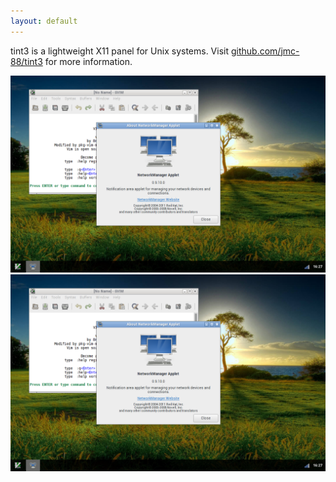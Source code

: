 ```yaml
---
layout: default
---
```


tint3 is a lightweight X11 panel for Unix systems.
Visit [github.com/jmc-88/tint3](https://github.com/jmc-88/tint3)
for more information.

<div class="screenshot">
  <a href="#screenshot"><img src="/data/screenshot.png" class="thumbnail"></a>
  <a href="#" class="lightbox" id="screenshot"><img src="/data/screenshot.png"></a>
</div>
